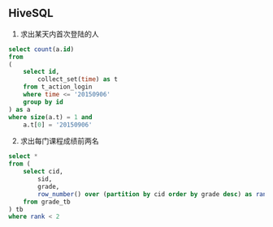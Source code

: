 ## HiveSQL

1. 求出某天内首次登陆的人

```sql
select count(a.id)
from
(
    select id,
    	collect_set(time) as t
    from t_action_login
    where time <= '20150906'
    group by id
) as a
where size(a.t) = 1 and
	a.t[0] = '20150906'
```

2. 求出每门课程成绩前两名

```sql
select *
from (
	select cid,
		sid,
		grade,
		row_number() over (partition by cid order by grade desc) as rank
	from grade_tb
) tb
where rank < 2
```

